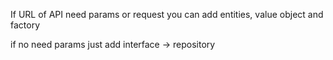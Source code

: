 If URL of API need params or request
you can add entities, value object and factory

if no need params
just add interface -> repository